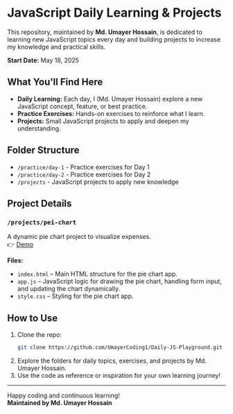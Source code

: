 # JavaScript Daily Learning & Projects

This repository, maintained by **Md. Umayer Hossain**, is dedicated to learning new JavaScript topics every day and building projects to increase my knowledge and practical skills.

**Start Date:** May 18, 2025


## What You'll Find Here

- **Daily Learning:** Each day, I (Md. Umayer Hossain) explore a new JavaScript concept, feature, or best practice.
- **Practice Exercises:** Hands-on exercises to reinforce what I learn.
- **Projects:** Small JavaScript projects to apply and deepen my understanding.

## Folder Structure

- `/practice/day-1` - Practice exercises for Day 1
- `/practice/day-2` - Practice exercises for Day 2
- `/projects` - JavaScript projects to apply new knowledge

## Project Details

### `/projects/pei-chart` 

A dynamic pie chart project to visualize expenses.  
👉 [Demo](https://stellar-boba-a7c78b.netlify.app/)

**Files:**
- `index.html` – Main HTML structure for the pie chart app.
- `app.js` – JavaScript logic for drawing the pie chart, handling form input, and updating the chart dynamically.
- `style.css` – Styling for the pie chart app.



## How to Use

1. Clone the repo:
   ```bash
   git clone https://github.com/UmayerCoding1/Daily-JS-Playground.git
   ```
2. Explore the folders for daily topics, exercises, and projects by Md. Umayer Hossain.
3. Use the code as reference or inspiration for your own learning journey!

---

Happy coding and continuous learning!  
**Maintained by Md. Umayer Hossain**
